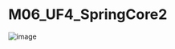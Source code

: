 # M06_UF4_SpringCore2

![image](https://github.com/drosalBalmes/M06_UF4_SpringCore2/assets/113366066/85c5bb1a-8980-4ab0-9e62-6ae783003737)

